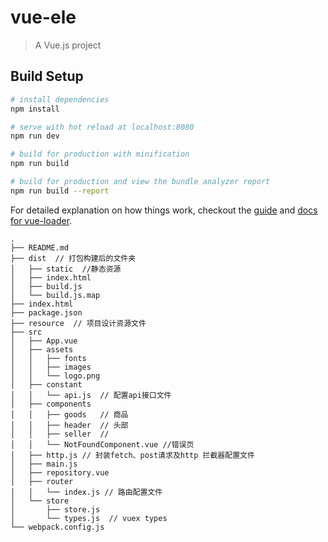 # vue-ele

> A Vue.js project

## Build Setup

``` bash
# install dependencies
npm install

# serve with hot reload at localhost:8080
npm run dev

# build for production with minification
npm run build

# build for production and view the bundle analyzer report
npm run build --report
```

For detailed explanation on how things work, checkout the [guide](http://vuejs-templates.github.io/webpack/) and [docs for vue-loader](http://vuejs.github.io/vue-loader).


```	项目结构
.
├── README.md
├── dist  // 打包构建后的文件夹
│   ├── static  //静态资源
│   ├── index.html
│   ├── build.js
│   └── build.js.map
├── index.html
├── package.json
├── resource  // 项目设计资源文件 
├── src
│   ├── App.vue
│   ├── assets
│   │   ├── fonts
│   │   ├── images
│   │   └── logo.png
│   ├── constant
│   │   └── api.js  // 配置api接口文件
│   ├── components
│   │   ├── goods   // 商品
│   │   ├── header  // 头部
│   │   ├── seller	// 
│   │   └── NotFoundComponent.vue //错误页
│   ├── http.js // 封装fetch、post请求及http 拦截器配置文件
│   ├── main.js
│   ├── repository.vue
│   ├── router
│   │   └── index.js // 路由配置文件
│   └── store
│       ├── store.js  
│       └── types.js  // vuex types
└── webpack.config.js
```